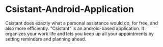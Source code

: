 # Csistant-Android-Application
Csistant does exactly what a personal assistance would do, for free, and also more efficiently. “Csistant” is an android-based application. It organizes your work life and lets you
keep up all your appointments by setting reminders and
planning ahead.
